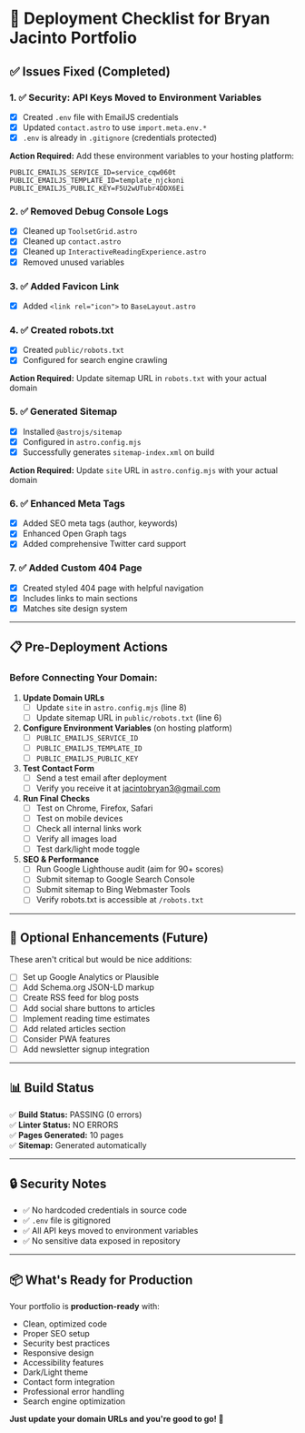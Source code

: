 # 🚀 Deployment Checklist for Bryan Jacinto Portfolio

## ✅ Issues Fixed (Completed)

### 1. ✅ Security: API Keys Moved to Environment Variables
- [x] Created `.env` file with EmailJS credentials
- [x] Updated `contact.astro` to use `import.meta.env.*`
- [x] `.env` is already in `.gitignore` (credentials protected)

**Action Required:** Add these environment variables to your hosting platform:
```
PUBLIC_EMAILJS_SERVICE_ID=service_cqw060t
PUBLIC_EMAILJS_TEMPLATE_ID=template_njckoni
PUBLIC_EMAILJS_PUBLIC_KEY=F5U2wUTubr4DDX6Ei
```

### 2. ✅ Removed Debug Console Logs
- [x] Cleaned up `ToolsetGrid.astro`
- [x] Cleaned up `contact.astro`
- [x] Cleaned up `InteractiveReadingExperience.astro`
- [x] Removed unused variables

### 3. ✅ Added Favicon Link
- [x] Added `<link rel="icon">` to `BaseLayout.astro`

### 4. ✅ Created robots.txt
- [x] Created `public/robots.txt`
- [x] Configured for search engine crawling

**Action Required:** Update sitemap URL in `robots.txt` with your actual domain

### 5. ✅ Generated Sitemap
- [x] Installed `@astrojs/sitemap`
- [x] Configured in `astro.config.mjs`
- [x] Successfully generates `sitemap-index.xml` on build

**Action Required:** Update `site` URL in `astro.config.mjs` with your actual domain

### 6. ✅ Enhanced Meta Tags
- [x] Added SEO meta tags (author, keywords)
- [x] Enhanced Open Graph tags
- [x] Added comprehensive Twitter card support

### 7. ✅ Added Custom 404 Page
- [x] Created styled 404 page with helpful navigation
- [x] Includes links to main sections
- [x] Matches site design system

---

## 📋 Pre-Deployment Actions

### Before Connecting Your Domain:

1. **Update Domain URLs**
   - [ ] Update `site` in `astro.config.mjs` (line 8)
   - [ ] Update sitemap URL in `public/robots.txt` (line 6)

2. **Configure Environment Variables** (on hosting platform)
   - [ ] `PUBLIC_EMAILJS_SERVICE_ID`
   - [ ] `PUBLIC_EMAILJS_TEMPLATE_ID`
   - [ ] `PUBLIC_EMAILJS_PUBLIC_KEY`

3. **Test Contact Form**
   - [ ] Send a test email after deployment
   - [ ] Verify you receive it at jacintobryan3@gmail.com

4. **Run Final Checks**
   - [ ] Test on Chrome, Firefox, Safari
   - [ ] Test on mobile devices
   - [ ] Check all internal links work
   - [ ] Verify all images load
   - [ ] Test dark/light mode toggle

5. **SEO & Performance**
   - [ ] Run Google Lighthouse audit (aim for 90+ scores)
   - [ ] Submit sitemap to Google Search Console
   - [ ] Submit sitemap to Bing Webmaster Tools
   - [ ] Verify robots.txt is accessible at `/robots.txt`

---

## 🎯 Optional Enhancements (Future)

These aren't critical but would be nice additions:

- [ ] Set up Google Analytics or Plausible
- [ ] Add Schema.org JSON-LD markup
- [ ] Create RSS feed for blog posts
- [ ] Add social share buttons to articles
- [ ] Implement reading time estimates
- [ ] Add related articles section
- [ ] Consider PWA features
- [ ] Add newsletter signup integration

---

## 📊 Build Status

✅ **Build Status:** PASSING (0 errors)  
✅ **Linter Status:** NO ERRORS  
✅ **Pages Generated:** 10 pages  
✅ **Sitemap:** Generated automatically  

---

## 🔒 Security Notes

- ✅ No hardcoded credentials in source code
- ✅ `.env` file is gitignored
- ✅ All API keys moved to environment variables
- ✅ No sensitive data exposed in repository

---

## 📦 What's Ready for Production

Your portfolio is **production-ready** with:
- Clean, optimized code
- Proper SEO setup
- Security best practices
- Responsive design
- Accessibility features
- Dark/Light theme
- Contact form integration
- Professional error handling
- Search engine optimization

**Just update your domain URLs and you're good to go! 🚀**

